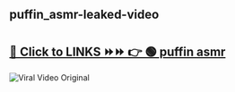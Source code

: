 
 ## puffin_asmr-leaked-video 

# <h2><a href="https://clipsfans.com/puffin_asmr&ref=git">🔗 Click to LINKS ⏩⏩ 👉 🟢 puffin asmr </a></h2>

<a href="https://clipsfans.com/puffin_asmr&ref=git" rel="nofollow" data-target="animated-image.originalLink"><img src="https://i.ibb.co.com/xMMVF88/686577567.gif" alt="Viral Video Original" style="max-width: 100%; display: inline-block;" data-target="animated-image.originalImage"></a>
